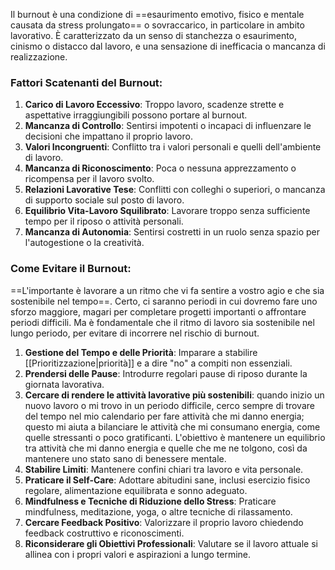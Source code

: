 Il burnout è una condizione di ==esaurimento emotivo, fisico e mentale causata da stress prolungato== o sovraccarico, in particolare in ambito lavorativo.
È caratterizzato da un senso di stanchezza o esaurimento, cinismo o distacco dal lavoro, e una sensazione di inefficacia o mancanza di realizzazione.

### Fattori Scatenanti del Burnout:
1. **Carico di Lavoro Eccessivo**: Troppo lavoro, scadenze strette e aspettative irraggiungibili possono portare al burnout.
2. **Mancanza di Controllo**: Sentirsi impotenti o incapaci di influenzare le decisioni che impattano il proprio lavoro.
3. **Valori Incongruenti**: Conflitto tra i valori personali e quelli dell'ambiente di lavoro.
4. **Mancanza di Riconoscimento**: Poca o nessuna apprezzamento o ricompensa per il lavoro svolto.
5. **Relazioni Lavorative Tese**: Conflitti con colleghi o superiori, o mancanza di supporto sociale sul posto di lavoro.
6. **Equilibrio Vita-Lavoro Squilibrato**: Lavorare troppo senza sufficiente tempo per il riposo o attività personali.
7. **Mancanza di Autonomia**: Sentirsi costretti in un ruolo senza spazio per l'autogestione o la creatività.

### Come Evitare il Burnout:

==L'importante è lavorare a un ritmo che vi fa sentire a vostro agio e che sia sostenibile nel tempo==. Certo, ci saranno periodi in cui dovremo fare uno sforzo maggiore, magari per completare progetti importanti o affrontare periodi difficili. Ma è fondamentale che il ritmo di lavoro sia sostenibile nel lungo periodo, per evitare di incorrere nel rischio di burnout.

1. **Gestione del Tempo e delle Priorità**: Imparare a stabilire [[Prioritizzazione|priorità]] e a dire "no" a compiti non essenziali.
2. **Prendersi delle Pause**: Introdurre regolari pause di riposo durante la giornata lavorativa. 
3. **Cercare di rendere le attività lavorative più sostenibili**: quando inizio un nuovo lavoro o mi trovo in un periodo difficile, cerco sempre di trovare del tempo nel mio calendario per fare attività che mi danno energia; questo mi aiuta a bilanciare le attività che mi consumano energia, come quelle stressanti o poco gratificanti. L'obiettivo è mantenere un equilibrio tra attività che mi danno energia e quelle che me ne tolgono, così da mantenere uno stato sano di benessere mentale.
4. **Stabilire Limiti**: Mantenere confini chiari tra lavoro e vita personale.
5. **Praticare il Self-Care**: Adottare abitudini sane, inclusi esercizio fisico regolare, alimentazione equilibrata e sonno adeguato.
6. **Mindfulness e Tecniche di Riduzione dello Stress**: Praticare mindfulness, meditazione, yoga, o altre tecniche di rilassamento.
7. **Cercare Feedback Positivo**: Valorizzare il proprio lavoro chiedendo feedback costruttivo e riconoscimenti.
8. **Riconsiderare gli Obiettivi Professionali**: Valutare se il lavoro attuale si allinea con i propri valori e aspirazioni a lungo termine.

